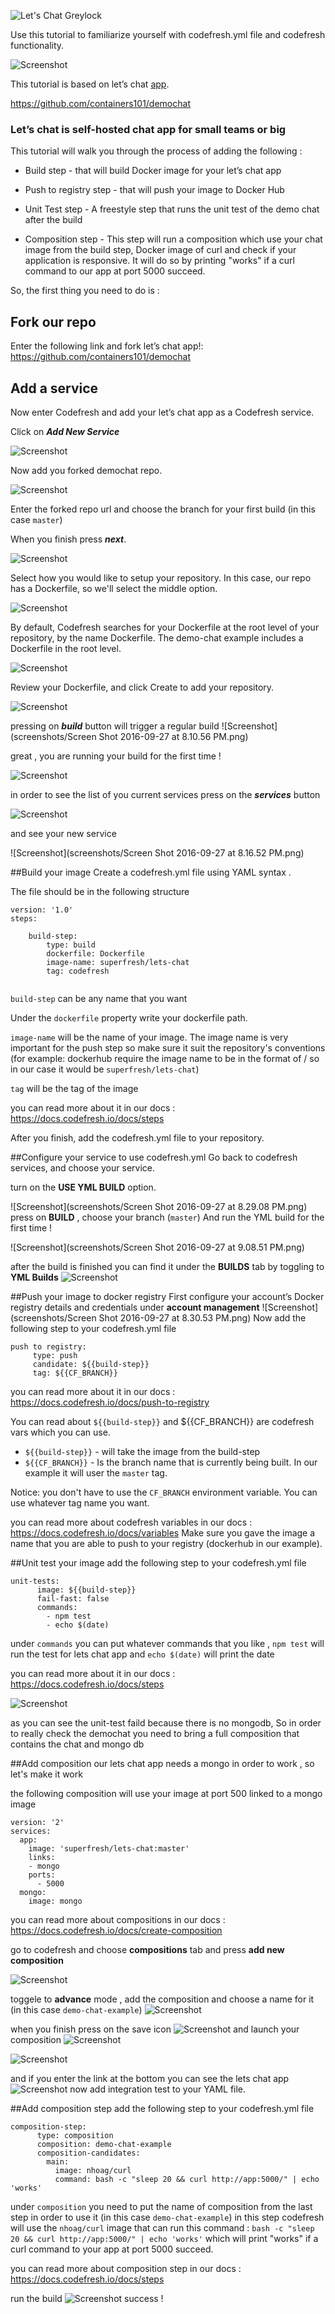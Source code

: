 ![Let's Chat Greylock](http://i.imgur.com/0a3l5VF.png)


Use this tutorial to familiarize yourself with codefresh.yml file and codefresh functionality.

![Screenshot](http://i.imgur.com/C4uMD67.png)


This tutorial is based on let’s chat [app].

https://github.com/containers101/demochat

### Let’s chat is self-hosted chat app for small teams or big

This tutorial will walk you through the process of adding the following :


* Build step - that will build Docker image for your let’s chat app

* Push to registry step - that will push your image to Docker Hub

* Unit Test step - A freestyle step that runs the unit test of the demo chat after the build 

* Composition step - This step will run a composition which use your chat image from the build step, Docker image of curl 
and check if your application is responsive. It will do so by printing "works" if a curl command to our app at port 5000 succeed.  

So, the first thing you need to do is :

## Fork our repo  

Enter the following link and fork let’s chat app!: https://github.com/containers101/demochat


## Add a service
Now enter Codefresh and add your let’s chat app as a Codefresh service.

Click on ___Add New Service___

![Screenshot](http://i.imgur.com/2tGNxQu.png)


Now add you forked demochat repo.

![Screenshot](http://i.imgur.com/HPCUtQx.png)

Enter the forked repo url and choose the branch for your first build (in this case ```master```)

When you finish press ___next___.

![Screenshot](http://i.imgur.com/71xBMRZ.png)

Select how you would like to setup your repository. In this case, our repo has a Dockerfile, so we'll select the middle option. 


![Screenshot](http://i.imgur.com/KCAkK2u.png)

By default, Codefresh searches for your Dockerfile at the root level of your repository, by the name Dockerfile. The demo-chat example includes a Dockerfile in the root level.

![Screenshot](http://i.imgur.com/a65tw0v.png)


Review your Dockerfile, and click Create to add your repository.

![Screenshot](http://i.imgur.com/yb0xCtp.png)

pressing on ___build___  button will trigger a regular build 
![Screenshot](screenshots/Screen Shot 2016-09-27 at 8.10.56 PM.png)

great , you  are running  your build for the first time !


![Screenshot](screenshots/2016-09-29_15-27-53.png)


in order to see the list of you current services press on the ___services___ button

![Screenshot](screenshots/2016-09-29_1729.png)


and see your new service

![Screenshot](screenshots/Screen Shot 2016-09-27 at 8.16.52 PM.png)



##Build your image
Create a codefresh.yml file using YAML syntax .

The file should be in the following structure
```
version: '1.0'
steps:

    build-step:
        type: build
        dockerfile: Dockerfile
        image-name: superfresh/lets-chat
        tag: codefresh
     
 ```

```build-step``` can be any name that you want    

Under the ```dockerfile``` property write your dockerfile path.

```image-name``` will be the name of your image. The image name is very important for the push step so make sure it suit the repository's conventions (for example: dockerhub require the image name to be in the format of <user name>/<image name> so in our case it would be ```superfresh/lets-chat```)

```tag``` will be the tag of the image

you can read more about it in our docs :
https://docs.codefresh.io/docs/steps

After you finish, add the codefresh.yml file to your repository.

##Configure your service to use codefresh.yml
Go back to codefresh services, and choose your service. 
 
turn on the __USE YML BUILD__ option. 

![Screenshot](screenshots/Screen Shot 2016-09-27 at 8.29.08 PM.png)
press on __BUILD__ , choose your branch (```master```)
And run the YML build for the first time !


![Screenshot](screenshots/Screen Shot 2016-09-27 at 9.08.51 PM.png)

after the build is finished you can find it under the  __BUILDS__ tab by toggling to  __YML Builds__
![Screenshot](screenshots/2016-09-28_1852.png)

##Push your image to docker registry
First configure your account’s Docker registry details and credentials 
under __account management__
![Screenshot](screenshots/Screen Shot 2016-09-27 at 8.30.53 PM.png)
Now add the following step to your codefresh.yml file
```
push to registry:
     type: push
     candidate: ${{build-step}}
     tag: ${{CF_BRANCH}}
```

you can read more about it in our docs :
https://docs.codefresh.io/docs/push-to-registry

You can read about 
```${{build-step}}``` and ${{CF_BRANCH}} are codefresh vars which you can use.

* ```${{build-step}}``` - will take the image from the build-step
* ```${{CF_BRANCH}}``` - Is the branch name that is currently being built. In our example it will user the ```master``` tag. 

Notice: you don't have to use the ```CF_BRANCH``` environment variable. You can use whatever tag name you want.

you can read more about codefresh variables in our docs : 
 https://docs.codefresh.io/docs/variables
Make sure you gave the image a name that you are able to push to your registry (dockerhub in our example).

##Unit test your image
add the following step to your codefresh.yml file
```
unit-tests:
      image: ${{build-step}}
      fail-fast: false
      commands:
        - npm test
        - echo $(date)
```        
under ```commands```  you can put whatever commands that you like , ```npm test``` will run the 
test for lets chat app and ```echo $(date)``` will print the date
 
you can read more about it in our docs :
 https://docs.codefresh.io/docs/steps

![Screenshot](screenshots/2016-09-29_1539.png)
 
as you can see the unit-test faild because there is no mongodb,
So in order to really check the demochat you need to bring a full composition that contains the chat and mongo db


##Add composition 
our lets chat app needs a mongo in order to work , so let's make it work

the following composition will use your image at port 500 linked to a mongo image 
```
version: '2'
services:
  app:
    image: 'superfresh/lets-chat:master'
    links:
    - mongo
    ports:
      - 5000
  mongo:
    image: mongo
``` 
you can read more about compositions in our docs :
https://docs.codefresh.io/docs/create-composition

go to codefresh and choose  __compositions__ tab
and press __add new composition__ 

![Screenshot](screenshots/2016-09-28_1915.png)
 
 
toggele to __advance__ mode , add the composition 
and choose a name for it (in this case ```demo-chat-example```)
![Screenshot](screenshots/2016-09-28_1918.png)

when you finish press on the save icon ![Screenshot](screenshots/2016-09-28_1921.png)
and launch your composition ![Screenshot](screenshots/2016-09-29_1552.png)


![Screenshot](screenshots/2016-09-29_1549.png)

and if you enter the link at the bottom you can see the lets chat app
![Screenshot](screenshots/2016-09-29_1550.png)
now add integration test to your YAML file.

##Add composition step
add the following step to your codefresh.yml file


```
composition-step:
      type: composition
      composition: demo-chat-example
      composition-candidates:
        main:
          image: nhoag/curl
          command: bash -c "sleep 20 && curl http://app:5000/" | echo 'works'
```
under ```composition``` you need to put the name of composition from the last step in order to use it
(in this case ```demo-chat-example```)
in this step codefresh will use the ```nhoag/curl``` image that can run this command : ```bash -c "sleep 20 && curl http://app:5000/" | echo 'works'```
which will print "works" if a curl command to your app at port 5000 succeed.

you can read more about composition step in our docs :
 https://docs.codefresh.io/docs/steps

run the build
![Screenshot](screenshots/2016-09-29_1728.png)
success !


[app]: https://github.com/containers101/demochat

